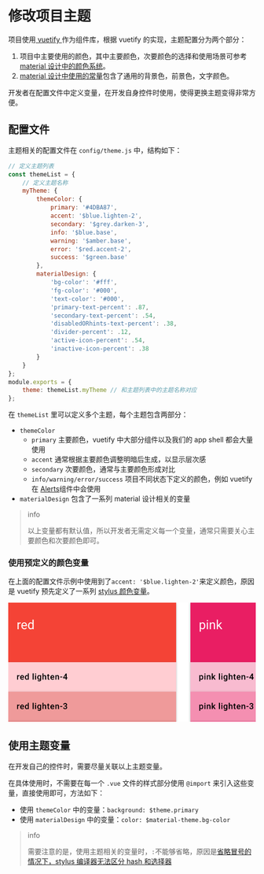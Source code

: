 # 修改项目主题

项目使用[ vuetify ](https://vuetifyjs.com/) 作为组件库，根据 vuetify 的实现，主题配置分为两个部分：
1. 项目中主要使用的颜色，其中主要颜色，次要颜色的选择和使用场景可参考[ material 设计中的颜色系统](https://material.io/guidelines/style/color.html#color-color-system)。
2. [ material 设计中使用的常量](https://material.io/guidelines/style/color.html#color-themes)包含了通用的背景色，前景色，文字颜色。

开发者在配置文件中定义变量，在开发自身控件时使用，使得更换主题变得非常方便。

## 配置文件

主题相关的配置文件在 `config/theme.js` 中，结构如下：

``` js
// 定义主题列表
const themeList = {
    // 定义主题名称
    myTheme: {
        themeColor: {
            primary: '#4DBA87',
            accent: '$blue.lighten-2',
            secondary: '$grey.darken-3',
            info: '$blue.base',
            warning: '$amber.base',
            error: '$red.accent-2',
            success: '$green.base'
        },
        materialDesign: {
            'bg-color': '#fff',
            'fg-color': '#000',
            'text-color': '#000',
            'primary-text-percent': .87,
            'secondary-text-percent': .54,
            'disabledORhints-text-percent': .38,
            'divider-percent': .12,
            'active-icon-percent': .54,
            'inactive-icon-percent': .38
        }
    }
};
module.exports = {
    theme: themeList.myTheme // 和主题列表中的主题名称对应
};
```

在 `themeList` 里可以定义多个主题，每个主题包含两部分：
* `themeColor`
    * `primary` 主要颜色，vuetify 中大部分组件以及我们的 app shell 都会大量使用
    * `accent` 通常根据主要颜色调整明暗后生成，以显示层次感
    * `secondary` 次要颜色，通常与主要颜色形成对比
    * `info/warning/error/success` 项目不同状态下定义的颜色，例如 vuetify 在 [Alerts](https://vuetifyjs.com/components/alerts)组件中会使用
* `materialDesign` 包含了一系列 material 设计相关的变量

> info
> 
> 以上变量都有默认值，所以开发者无需定义每一个变量，通常只需要关心主要颜色和次要颜色即可。

### 使用预定义的颜色变量

在上面的配置文件示例中使用到了`accent: '$blue.lighten-2'`来定义颜色，原因是 vuetify 预先定义了一系列 [stylus 颜色变量](https://vuetifyjs.com/style/colors)。

![vuetify 定义的颜色变量](./images/vuetify-color.png)

## 使用主题变量

在开发自己的控件时，需要尽量关联以上主题变量。

在具体使用时，不需要在每一个 `.vue` 文件的样式部分使用 `@import` 来引入这些变量，直接使用即可，方法如下：
* 使用 `themeColor` 中的变量：`background: $theme.primary`
* 使用 `materialDesign` 中的变量：`color: $material-theme.bg-color`

> info
> 
> 需要注意的是，使用主题相关的变量时，`:`不能够省略，原因是[省略冒号的情况下，stylus 编译器无法区分 hash 和选择器](https://github.com/stylus/stylus/issues/1405)


